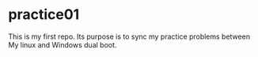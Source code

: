 # practice01
This is my first repo. Its purpose is to sync my practice problems between My linux and Windows dual boot.
